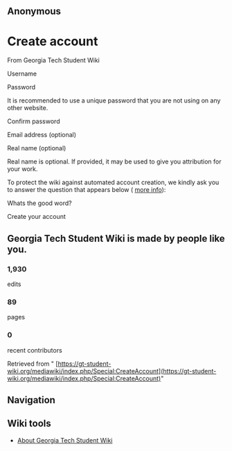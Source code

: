## Anonymous

### 
# Create account

From Georgia Tech Student Wiki

Username

Password

It is recommended to use a unique password that you are not using on any other website.

Confirm password

Email address (optional)

Real name (optional)

Real name is optional.
If provided, it may be used to give you attribution for your work.

To protect the wiki against automated account creation, we kindly ask you to answer the question that appears below ( [more info](https://gt-student-wiki.org/mediawiki/index.php/Special:Captcha/help "Special:Captcha/help")):

Whats the good word?

Create your account

## Georgia Tech Student Wiki is made by people like you.

### 1,930

edits

### 89

pages

### 0

recent contributors

Retrieved from " [https://gt-student-wiki.org/mediawiki/index.php/Special:CreateAccount](https://gt-student-wiki.org/mediawiki/index.php/Special:CreateAccount)"

## Navigation

## Wiki tools

- [About Georgia Tech Student Wiki](https://gt-student-wiki.org/mediawiki/index.php/GT_Student_Wiki:About "GT Student Wiki:About")